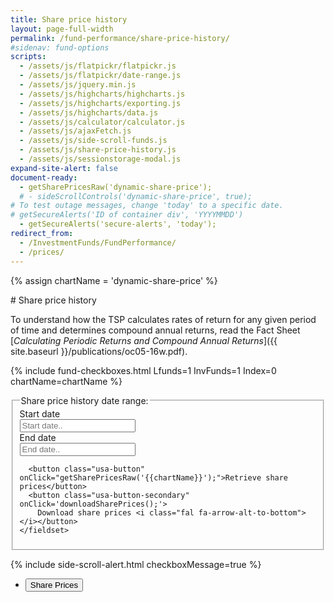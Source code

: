 ```yaml
---
title: Share price history
layout: page-full-width
permalink: /fund-performance/share-price-history/
#sidenav: fund-options
scripts:
  - /assets/js/flatpickr/flatpickr.js
  - /assets/js/flatpickr/date-range.js
  - /assets/js/jquery.min.js
  - /assets/js/highcharts/highcharts.js
  - /assets/js/highcharts/exporting.js
  - /assets/js/highcharts/data.js
  - /assets/js/calculator/calculator.js
  - /assets/js/ajaxFetch.js
  - /assets/js/side-scroll-funds.js
  - /assets/js/share-price-history.js
  - /assets/js/sessionstorage-modal.js
expand-site-alert: false
document-ready:
  - getSharePricesRaw('dynamic-share-price');  
  # - sideScrollControls('dynamic-share-price', true);
# To test outage messages, change 'today' to a specific date.
# getSecureAlerts('ID of container div', 'YYYYMMDD')
  - getSecureAlerts('secure-alerts', 'today');
redirect_from:
  - /InvestmentFunds/FundPerformance/
  - /prices/
---
```

{% assign chartName = 'dynamic-share-price' %}
<div class="usa-grid centered" markdown="1">
<div class="usa-width-one-whole" markdown="1">
# Share price history

<div id="secure-alerts"></div>

To understand how the TSP calculates rates of return for any given period of time and determines compound annual returns, read the Fact Sheet [_Calculating Periodic Returns and Compound Annual Returns_]({{ site.baseurl }}/publications/oc05-16w.pdf).

{% include fund-checkboxes.html Lfunds=1 InvFunds=1 Index=0 chartName=chartName %}

<!-- FORM CONTROLS; date picker, Retrieve and Download buttons -->
<section class="date-range">
  <form class="share-price-date-range duo" action="javascript:void(0);">
    <fieldset>
      <legend>Share price history date range:</legend>
      <div id="dateRange-div" class="container">
        <span class="" id="dateRange-error-message" role="alert"></span>
        <label>
          <div>Start date</div>
          <input id="fundDateStart" placeholder="Start date.." class="date-range">
        </label>
        <label>
          <div>End date</div>
          <input id="fundDateEnd" placeholder="End date.." class="date-range">
        </label>
      </div>

      <button class="usa-button" onClick="getSharePricesRaw('{{chartName}}');">Retrieve share prices</button>
      <button class="usa-button-secondary" onClick='downloadSharePrices();'>
        Download share prices <i class="fal fa-arrow-alt-to-bottom"></i></button>
    </fieldset>
  </form>
</section>

</div> <!-- end div.usa-grid centered -->
</div>

<div id="{{chartName}}-div" class="usa-grid-full usa-layout-docs-main_content">
<div class="usa-width-one-whole" markdown="1">
<!-- TABLE SECTION -->
<section id="{{chartName}}-section" class="share-price-table">
<div class="table-side-scroll">
  {% include side-scroll-alert.html checkboxMessage=true %}
  <div id="{{chartName}}-table" class="table-side-scroll"></div>
</div>
</section>
<!-- CHART SECTION -->
<section class="share-price-charts">
  <ul class="usa-accordion">
    <li>
      <button class="usa-accordion-button" aria-expanded="true" aria-controls="{{ chartName }}">Share Prices</button>
      <div id="{{ chartName }}" class="usa-accordion-content hc-share-price-chart" aria-hidden="false"></div>
    </li>
  </ul>    
</section>

</div> <!-- END div.usa-width-one-whole -->
</div> <!-- END div.usa-grid-full -->
